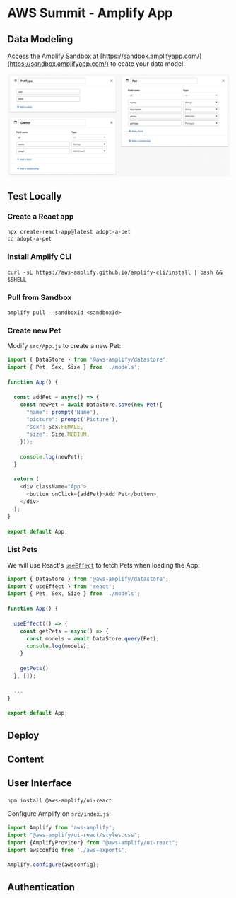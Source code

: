 # AWS Summit - Amplify App

## Data Modeling

Access the Amplify Sandbox at [https://sandbox.amplifyapp.com/](https://sandbox.amplifyapp.com/) to ceate your data model.

![Data model on Amplify Studio](data-model.png)

## Test Locally

### Create a React app

```shell
npx create-react-app@latest adopt-a-pet
cd adopt-a-pet
```

### Install Amplify CLI

```shell
curl -sL https://aws-amplify.github.io/amplify-cli/install | bash && $SHELL
```

### Pull from Sandbox

```shell
amplify pull --sandboxId <sandboxId>
```

### Create new Pet

Modify `src/App.js` to create a new Pet:

```javascript
import { DataStore } from '@aws-amplify/datastore';
import { Pet, Sex, Size } from './models';

function App() {

  const addPet = async() => {
    const newPet = await DataStore.save(new Pet({
      "name": prompt('Name'),
      "picture": prompt('Picture'),
      "sex": Sex.FEMALE,
      "size": Size.MEDIUM,
    }));

    console.log(newPet);
  }

  return (
    <div className="App">
      <button onClick={addPet}>Add Pet</button>
    </div>
  );
}

export default App;
```

### List Pets

We will use React's [`useEffect`](https://reactjs.org/docs/hooks-effect.html) to fetch Pets when loading the App:

```javascript
import { DataStore } from '@aws-amplify/datastore';
import { useEffect } from 'react';
import { Pet, Sex, Size } from './models';

function App() {

  useEffect(() => {
    const getPets = async() => {
      const models = await DataStore.query(Pet);
      console.log(models);
    }

    getPets()
  }, []);

  ...
}

export default App;
```

## Deploy

## Content

## User Interface

```shell
npm install @aws-amplify/ui-react
```

Configure Amplify on `src/index.js`:

```javascript
import Amplify from 'aws-amplify';
import "@aws-amplify/ui-react/styles.css";
import {AmplifyProvider} from "@aws-amplify/ui-react";
import awsconfig from './aws-exports';

Amplify.configure(awsconfig);
```

## Authentication
